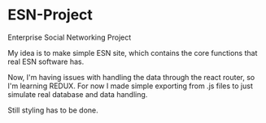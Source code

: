 # ESN-Project
Enterprise Social Networking Project

My idea is to make simple ESN site, which contains the core functions that real ESN software has.

Now, I'm having issues with handling the data through the react router, so I'm learning REDUX.
    For now I made simple exporting from .js files to just simulate real database and data handling.

Still styling has to be done.